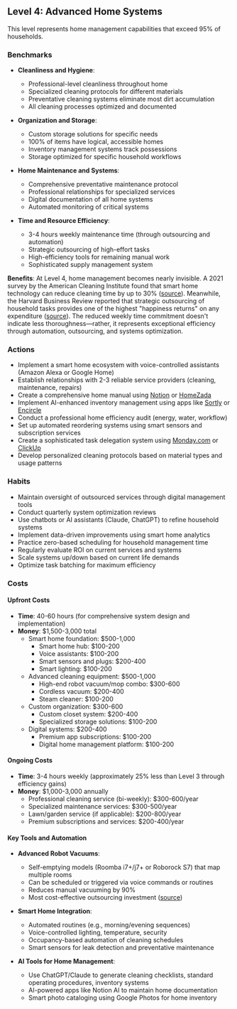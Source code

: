 ## Level 4: Advanced Home Systems

This level represents home management capabilities that exceed 95% of households.

### Benchmarks
- **Cleanliness and Hygiene**: 
  - Professional-level cleanliness throughout home
  - Specialized cleaning protocols for different materials
  - Preventative cleaning systems eliminate most dirt accumulation
  - All cleaning processes optimized and documented

- **Organization and Storage**:
  - Custom storage solutions for specific needs
  - 100% of items have logical, accessible homes
  - Inventory management systems track possessions
  - Storage optimized for specific household workflows

- **Home Maintenance and Systems**:
  - Comprehensive preventative maintenance protocol
  - Professional relationships for specialized services
  - Digital documentation of all home systems
  - Automated monitoring of critical systems

- **Time and Resource Efficiency**:
  - 3-4 hours weekly maintenance time (through outsourcing and automation)
  - Strategic outsourcing of high-effort tasks
  - High-efficiency tools for remaining manual work
  - Sophisticated supply management system

**Benefits**: At Level 4, home management becomes nearly invisible. A 2021 survey by the American Cleaning Institute found that smart home technology can reduce cleaning time by up to 30% ([source](https://www.cleaninginstitute.org/newsroom/releases/survey-shows-smart-home-technology-changing-cleaning-habits)). Meanwhile, the Harvard Business Review reported that strategic outsourcing of household tasks provides one of the highest "happiness returns" on any expenditure ([source](https://hbr.org/2017/03/buying-time-promotes-happiness)). The reduced weekly time commitment doesn't indicate less thoroughness—rather, it represents exceptional efficiency through automation, outsourcing, and systems optimization.

### Actions
- Implement a smart home ecosystem with voice-controlled assistants (Amazon Alexa or Google Home)
- Establish relationships with 2-3 reliable service providers (cleaning, maintenance, repairs)
- Create a comprehensive home manual using [Notion](https://www.notion.so) or [HomeZada](https://www.homezada.com/)
- Implement AI-enhanced inventory management using apps like [Sortly](https://www.sortly.com/) or [Encircle](https://encircleapp.com/)
- Conduct a professional home efficiency audit (energy, water, workflow)
- Set up automated reordering systems using smart sensors and subscription services
- Create a sophisticated task delegation system using [Monday.com](https://monday.com/) or [ClickUp](https://clickup.com/)
- Develop personalized cleaning protocols based on material types and usage patterns

### Habits
- Maintain oversight of outsourced services through digital management tools
- Conduct quarterly system optimization reviews
- Use chatbots or AI assistants (Claude, ChatGPT) to refine household systems
- Implement data-driven improvements using smart home analytics
- Practice zero-based scheduling for household management time
- Regularly evaluate ROI on current services and systems
- Scale systems up/down based on current life demands
- Optimize task batching for maximum efficiency

### Costs
#### Upfront Costs
- **Time**: 40-60 hours (for comprehensive system design and implementation)
- **Money**: $1,500-3,000 total
  - Smart home foundation: $500-1,000
    * Smart home hub: $100-200
    * Voice assistants: $100-200
    * Smart sensors and plugs: $200-400
    * Smart lighting: $100-200
  - Advanced cleaning equipment: $500-1,000
    * High-end robot vacuum/mop combo: $300-600
    * Cordless vacuum: $200-400
    * Steam cleaner: $100-200
  - Custom organization: $300-600
    * Custom closet system: $200-400
    * Specialized storage solutions: $100-200
  - Digital systems: $200-400
    * Premium app subscriptions: $100-200
    * Digital home management platform: $100-200

#### Ongoing Costs
- **Time**: 3-4 hours weekly (approximately 25% less than Level 3 through efficiency gains)
- **Money**: $1,000-3,000 annually
  - Professional cleaning service (bi-weekly): $300-600/year
  - Specialized maintenance services: $300-500/year
  - Lawn/garden service (if applicable): $200-800/year
  - Premium subscriptions and services: $200-400/year

#### Key Tools and Automation
- **Advanced Robot Vacuums**:
  * Self-emptying models (Roomba i7+/j7+ or Roborock S7) that map multiple rooms
  * Can be scheduled or triggered via voice commands or routines
  * Reduces manual vacuuming by 90%
  * Most cost-effective outsourcing investment ([source](https://www.nytimes.com/wirecutter/reviews/best-robot-vacuum/))

- **Smart Home Integration**:
  * Automated routines (e.g., morning/evening sequences)
  * Voice-controlled lighting, temperature, security
  * Occupancy-based automation of cleaning schedules
  * Smart sensors for leak detection and preventative maintenance

- **AI Tools for Home Management**:
  * Use ChatGPT/Claude to generate cleaning checklists, standard operating procedures, inventory systems
  * AI-powered apps like Notion AI to maintain home documentation
  * Smart photo cataloging using Google Photos for home inventory
